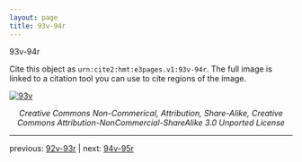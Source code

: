 ```yaml
---
layout: page
title: 93v-94r
---
```


93v-94r

Cite this object as `urn:cite2:hmt:e3pages.v1:93v-94r`. The full image is linked to a citation tool you can use to cite regions of the image.

[![93v](http://www.homermultitext.org/iipsrv?IIIF=/project/homer/pyramidal/deepzoom/hmt/e3bifolio/v1/E3_93v_94r.tif/full/800,/0/default.jpg)](http://www.homermultitext.org/ict2/?urn=urn:cite2:hmt:e3bifolio.v1:E3_93v_94r) 

<p style="text-align: center; font-style: italic;">Creative Commons Non-Commerical, Attribution, Share-Alike, Creative Commons Attribution-NonCommercial-ShareAlike 3.0 Unported License</p>

---

previous: [92v-93r](../92v-93r/) | next: [94v-95r](../94v-95r/)